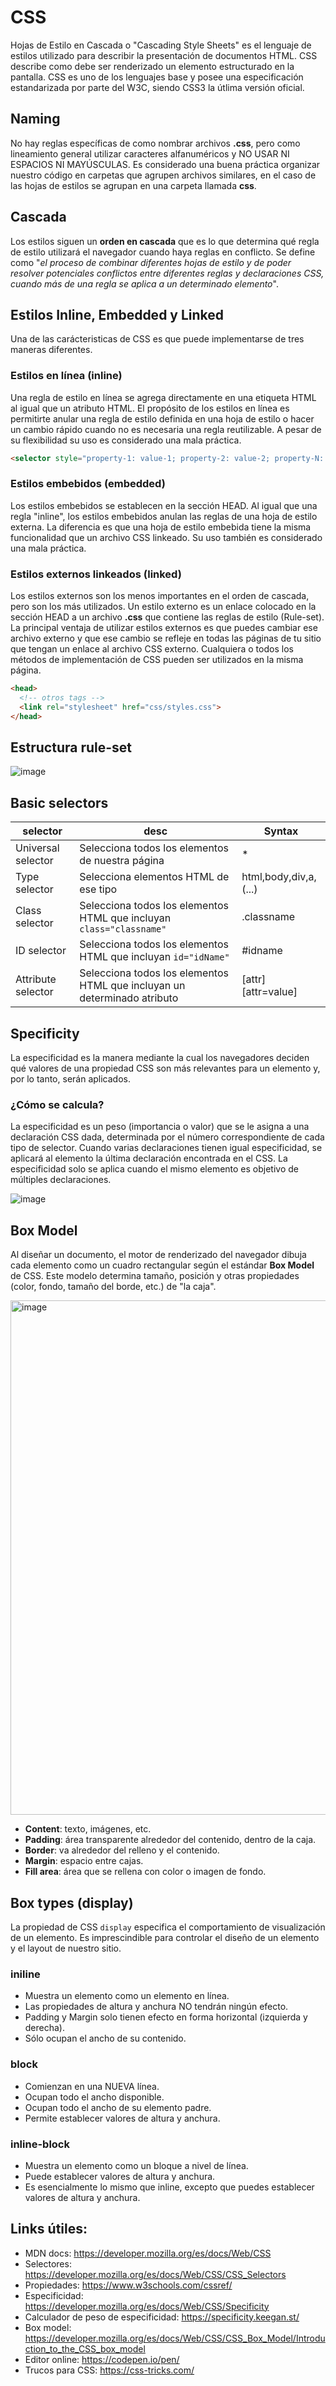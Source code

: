 # CSS

Hojas de Estilo en Cascada o "Cascading Style Sheets" es el lenguaje de estilos utilizado para describir la presentación de documentos HTML. CSS describe como debe ser renderizado un elemento estructurado en la pantalla. CSS es uno de los lenguajes base y posee una especificación estandarizada por parte del W3C, siendo CSS3 la útlima versión oficial. 

## Naming
No hay reglas específicas de como nombrar archivos **.css**, pero como lineamiento general utilizar caracteres alfanuméricos y NO USAR NI ESPACIOS NI MAYÚSCULAS. Es considerado una buena práctica organizar nuestro código en carpetas que agrupen archivos similares, en el caso de las hojas de estilos se agrupan en una carpeta llamada **css**.

## Cascada

Los estilos siguen un **orden en cascada** que es lo que determina qué regla de estilo utilizará el navegador cuando haya reglas en conflicto. Se define como "*el proceso de combinar diferentes hojas de estilo y de poder resolver potenciales conflictos entre diferentes reglas y declaraciones CSS, cuando más de una regla se aplica a un determinado elemento*".

## Estilos Inline, Embedded y Linked

Una de las carácteristicas de CSS es que puede implementarse de tres maneras diferentes. 

### Estilos en línea (inline)

Una regla de estilo en línea se agrega directamente en una etiqueta HTML al igual que un atributo HTML. El propósito de los estilos en línea es permitirte anular una regla de estilo definida en una hoja de estilo o hacer un cambio rápido cuando no es necesaria una regla reutilizable. A pesar de su flexibilidad su uso es considerado una mala práctica.

```html
<selector style="property-1: value-1; property-2: value-2; property-N: value-N"> </selector>
```

### Estilos embebidos (embedded)

Los estilos embebidos se establecen en la sección HEAD. Al igual que una regla "inline", los estilos embebidos anulan las reglas de una hoja de estilo externa. La diferencia es que una hoja de estilo embebida tiene la misma funcionalidad que un archivo CSS linkeado. Su uso también es considerado una mala práctica.

### Estilos externos linkeados (linked)

Los estilos externos son los menos importantes en el orden de cascada, pero son los más utilizados. Un estilo externo es un enlace colocado en la sección HEAD a un archivo **.css** que contiene las reglas de estilo (Rule-set). La principal ventaja de utilizar estilos externos es que puedes cambiar ese archivo externo y que ese cambio se refleje en todas las páginas de tu sitio que tengan un enlace al archivo CSS externo. Cualquiera o todos los métodos de implementación de CSS pueden ser utilizados en la misma página.

```html
<head>
  <!-- otros tags -->
  <link rel="stylesheet" href="css/styles.css">
</head>
```

## Estructura rule-set

![image](https://user-images.githubusercontent.com/21185543/123498436-576f6c80-d606-11eb-9da0-24e9089d4606.png)


## Basic selectors

|selector|desc|Syntax|
|---|---|---|
|Universal selector|Selecciona todos los elementos de nuestra página|*|
|Type selector|Selecciona elementos HTML de ese tipo|html,body,div,a,(...)|
|Class selector|Selecciona todos los elementos HTML que incluyan ```class="classname"```|.classname|
|ID selector|Selecciona todos los elementos HTML que incluyan ```id="idName"```|#idname|
|Attribute selector|Selecciona todos los elementos HTML que incluyan un determinado atributo|[attr] [attr=value]|


## Specificity

La especificidad es la manera mediante la cual los navegadores deciden qué valores de una propiedad CSS son más relevantes para un elemento y, por lo tanto, serán aplicados.

### ¿Cómo se calcula?

La especificidad es un peso (importancia o valor) que se le asigna a una declaración CSS dada, determinada por el número correspondiente de cada tipo de selector. Cuando varias declaraciones tienen igual especificidad, se aplicará al elemento la última declaración encontrada en el CSS. La especificidad solo se aplica cuando el mismo elemento es objetivo de múltiples declaraciones.

![image](https://user-images.githubusercontent.com/21185543/123497924-25f6a100-d606-11eb-9807-1d222b193264.png)

## Box Model

Al diseñar un documento, el motor de renderizado del navegador dibuja cada elemento como un cuadro rectangular según el estándar **Box Model** de CSS. Este modelo determina tamaño, posición y otras propiedades (color, fondo, tamaño del borde, etc.) de "la caja".

<img width="823" alt="image" src="https://user-images.githubusercontent.com/21185543/123531578-16498c00-d6dc-11eb-9dc1-04d93001f47a.png">

- **Content**: texto, imágenes, etc.
- **Padding**: área transparente alrededor del contenido, dentro de la caja.
- **Border**: va alrededor del relleno y el contenido.
- **Margin**: espacio entre cajas.
- **Fill area**: área que se rellena con color o imagen de fondo.

## Box types (display)

La propiedad de CSS ```display``` especifica el comportamiento de visualización de un elemento. Es imprescindible para controlar el diseño de un elemento y el layout de nuestro sitio.

### iniline
- Muestra un elemento como un elemento en línea. 
- Las propiedades de altura y anchura NO tendrán ningún efecto.
- Padding y Margin solo tienen efecto en forma horizontal (izquierda y derecha).
- Sólo ocupan el ancho de su contenido.

### block
- Comienzan en una NUEVA línea. 
- Ocupan todo el ancho disponible. 
- Ocupan todo el ancho de su elemento padre.
- Permite establecer valores de altura y anchura.

### inline-block
- Muestra un elemento como un bloque a nivel de línea. 
- Puede establecer valores de altura y anchura.
- Es esencialmente lo mismo que inline, excepto que puedes establecer valores de altura y anchura.

## Links útiles:

- MDN docs: https://developer.mozilla.org/es/docs/Web/CSS
- Selectores: https://developer.mozilla.org/es/docs/Web/CSS/CSS_Selectors
- Propiedades: https://www.w3schools.com/cssref/ 
- Especificidad: https://developer.mozilla.org/es/docs/Web/CSS/Specificity
- Calculador de peso de especificidad: https://specificity.keegan.st/
- Box model: https://developer.mozilla.org/es/docs/Web/CSS/CSS_Box_Model/Introduction_to_the_CSS_box_model
- Editor online: https://codepen.io/pen/
- Trucos para CSS: https://css-tricks.com/
